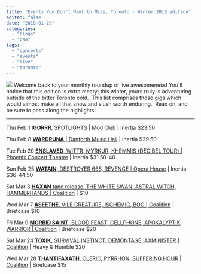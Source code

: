 ```yaml
---
title: "Events You Don't Want to Miss, Toronto - Winter 2018 edition"
edited: false
date: "2018-01-29"
categories:
  - "blogs"
  - "psa"
tags:
  - "concerts"
  - "events"
  - "live"
  - "toronto"
---
```


![](https://hellbound.ca/wp-content/uploads/2018/01/dBTour2018_AdmatOnline-1-874x1170-224x300.jpg) Welcome back to your monthly roundup of live awesomeness! You'll notice that this edition is extra meaty; this winter, yours truly is adventuring outside of the bitter Toronto cold.  This list comprises those gigs which would almost make all that snow and slush worth enduring.  Read on, and be sure to pass along the highlights!

* * *

Thu Feb 1 [**IGORRR**, SPOTLIGHTS | Mod Club](https://www.facebook.com/events/310849799384412/) | Inertia $23.50

Thu Feb 8 [**WARDRUNA** | Danforth Music Hall](https://www.facebook.com/events/1718113078219123/) | Inertia $29.50

Tue Feb 20 [**ENSLAVED**, WITTR, MYRKUR, KHEMMIS (DECIBEL TOUR) | Phoenix Concert Theatre](https://www.facebook.com/events/120740875355100/) | Inertia $31.50-40

Sun Feb 25 [**WATAIN**, DESTROYER 666, REVENGE | Opera House](https://www.facebook.com/events/160862224522631/) | Inertia $36-44.50

Sat Mar 3 [**HAXAN** tape release, THE WHITE SWAN, ASTRAL WITCH, HAMMERHANDS | Coalition](https://www.facebook.com/events/192738238134197/) | $10

Wed Mar 7 [**ASEETHE**, VILE CREATURE, ISCHEMIC, BOG | Coalition](https://www.facebook.com/events/1295913130553041/) | Briefcase $10

Fri Mar 9 [**MORBID SAINT**, BLOOD FEAST, CELLPHONE, APOKALYPTIK WARRIOR | Coalition](https://www.facebook.com/events/518943365146540/) | Briefcase $20

Sat Mar 24 [**TOXIK**, SURVIVAL INSTINCT, DEMONTAGE, AXMINISTER | Coalition](https://www.facebook.com/events/1007348012738943/) | Heavy & Humble $20

Wed Mar 28 [**THANTIFAXATH**, CLERIC, PYRRHON, SUFFERING HOUR | Coalition](https://www.facebook.com/events/210247472879741/) | Briefcase $15
